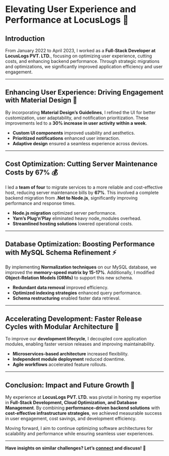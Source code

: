 # Elevating User Experience and Performance at LocusLogs 🚀

## **Introduction**
From January 2022 to April 2023, I worked as a **Full-Stack Developer at LocusLogs PVT. LTD.**, focusing on optimizing user experience, cutting costs, and enhancing backend performance. Through strategic migrations and optimizations, we significantly improved application efficiency and user engagement.

---

## **Enhancing User Experience: Driving Engagement with Material Design** 🎨
By incorporating **Material Design’s Guidelines**, I refined the UI for better customization, user adaptability, and notification prioritization. These improvements led to a **30% increase in user activity within a week**.

- **Custom UI components** improved usability and aesthetics.
- **Prioritized notifications** enhanced user interaction.
- **Adaptive design** ensured a seamless experience across devices.

---

## **Cost Optimization: Cutting Server Maintenance Costs by 67%** 💰
I led a **team of four** to migrate services to a more reliable and cost-effective host, reducing server maintenance bills by **67%**. This involved a complete backend migration from **.Net to Node.js**, significantly improving performance and response times.

- **Node.js migration** optimized server performance.
- **Yarn’s Plug’n’Play** eliminated heavy node_modules overhead.
- **Streamlined hosting solutions** lowered operational costs.

---

## **Database Optimization: Boosting Performance with MySQL Schema Refinement** ⚡
By implementing **Normalization techniques** on our MySQL database, we improved the **memory-speed matrix by 15-17%**. Additionally, I modified **Object-Relation Models (ORMs)** to support this new schema.

- **Redundant data removal** improved efficiency.
- **Optimized indexing strategies** enhanced query performance.
- **Schema restructuring** enabled faster data retrieval.

---

## **Accelerating Development: Faster Release Cycles with Modular Architecture** 🔄
To improve our **development lifecycle**, I decoupled core application modules, enabling faster version releases and improving maintainability.

- **Microservices-based architecture** increased flexibility.
- **Independent module deployment** reduced downtime.
- **Agile workflows** accelerated feature rollouts.

---

## **Conclusion: Impact and Future Growth** 🎯
My experience at **LocusLogs PVT. LTD.** was pivotal in honing my expertise in **Full-Stack Development, Cloud Optimization, and Database Management**. By combining **performance-driven backend solutions** with **cost-effective infrastructure strategies**, we achieved measurable success in user engagement, cost savings, and development efficiency.

Moving forward, I aim to continue optimizing software architectures for scalability and performance while ensuring seamless user experiences.

---

**Have insights on similar challenges? Let’s [connect](/contact-me) and discuss!** 🚀


